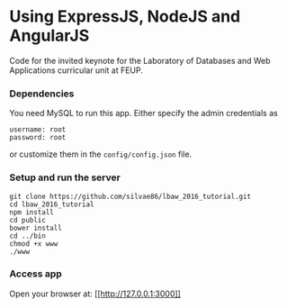# Using ExpressJS, NodeJS and AngularJS
Code for the invited keynote for the Laboratory of Databases and Web Applications curricular unit at FEUP.

### Dependencies

You need MySQL to run this app. Either specify the admin credentials as

    username: root
    password: root

or customize them in the ``config/config.json`` file.


### Setup and run the server
    git clone https://github.com/silvae86/lbaw_2016_tutorial.git
    cd lbaw_2016_tutorial
    npm install
    cd public
    bower install
    cd ../bin
    chmod +x www
    ./www

### Access app

Open your browser at: [[http://127.0.0.1:3000]]

